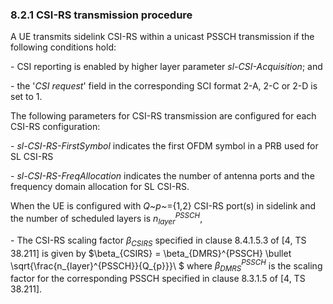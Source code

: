 ### 8.2.1 CSI-RS transmission procedure

A UE transmits sidelink CSI-RS within a unicast PSSCH transmission if
the following conditions hold:

\- CSI reporting is enabled by higher layer parameter
*sl-CSI-Acquisition*; and

\- the \'*CSI request*\' field in the corresponding SCI format 2-A, 2-C
or 2-D is set to 1.

The following parameters for CSI-RS transmission are configured for each
CSI-RS configuration:

\- *sl-CSI-RS-FirstSymbol* indicates the first OFDM symbol in a PRB used
for SL CSI-RS

\- *sl-CSI-RS-FreqAllocation* indicates the number of antenna ports and
the frequency domain allocation for SL CSI-RS.

When the UE is configured with *Q~p~*={1,2} CSI-RS port(s) in sidelink
and the number of scheduled layers is $n_{layer}^{PSSCH}$,

\- The CSI-RS scaling factor $\beta_{CSIRS}$ specified in clause
8.4.1.5.3 of \[4, TS 38.211\] is given by
$\beta_{CSIRS} = \beta_{DMRS}^{PSSCH} \bullet \sqrt{\frac{n_{layer}^{PSSCH}}{Q_{p}}}\ $
where $\beta_{DMRS}^{PSSCH}$ is the scaling factor for the corresponding
PSSCH specified in clause 8.3.1.5 of \[4, TS 38.211\].